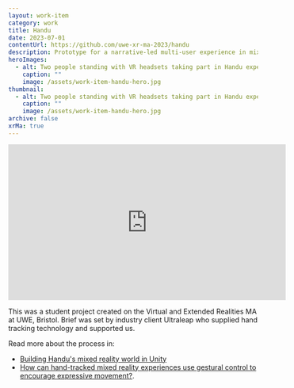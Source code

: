 ```yaml
---
layout: work-item
category: work
title: Handu
date: 2023-07-01
contentUrl: https://github.com/uwe-xr-ma-2023/handu
description: Prototype for a narrative-led multi-user experience in mixed reality, using hand tracking and movement for world building.
heroImages:
  - alt: Two people standing with VR headsets taking part in Handu experience
    caption: ""
    image: /assets/work-item-handu-hero.jpg
thumbnail:
  - alt: Two people standing with VR headsets taking part in Handu experience
    caption: ""
    image: /assets/work-item-handu-hero.jpg
archive: false
xrMa: true
---
```


<p><iframe width="560" height="315" src="https://www.youtube.com/embed/N58rosr4VTs" title="YouTube video player" frameborder="0" allow="accelerometer; autoplay; clipboard-write; encrypted-media; gyroscope; picture-in-picture; web-share" allowfullscreen></iframe></p>

This was a student project created on the Virtual and Extended Realities MA at UWE, Bristol. Brief was set by industry client Ultraleap who supplied hand tracking technology and supported us.

Read more about the process in:

- [Building Handu's mixed reality world in Unity](/words/building-handus-mixed-reality-world-in-unity/)
- [How can hand-tracked mixed reality experiences use gestural control to encourage expressive movement?](/words/how-can-hand-tracked-mixed-reality-experiences-use-gestural-control-encourage-expressive-movement).
